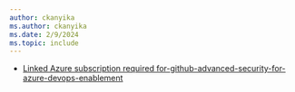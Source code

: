 ```yaml
---
author: ckanyika
ms.author: ckanyika
ms.date: 2/9/2024
ms.topic: include
---
```


- [Linked Azure subscription required for-github-advanced-security-for-azure-devops-enablement](#linked-azure-subscription-required-for-github-advanced-security-for-azure-devops-enablement)